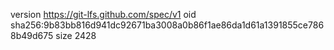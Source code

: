 version https://git-lfs.github.com/spec/v1
oid sha256:9b83bb816d941dc92671ba3008a0b86f1ae86da1d61a1391855ce7868b49d675
size 2428
